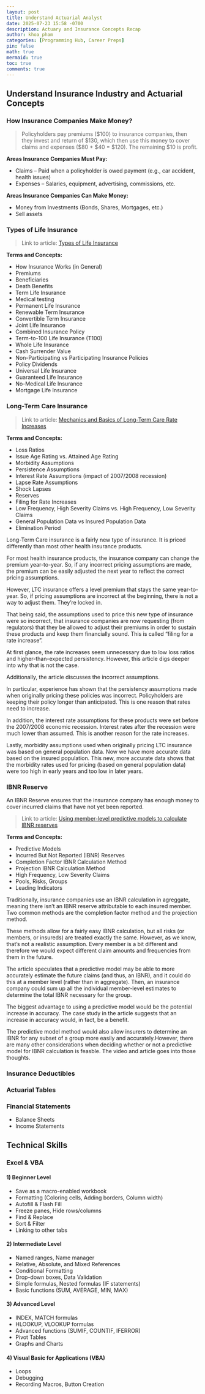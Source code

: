 ```yaml
---
layout: post
title: Understand Actuarial Analyst
date: 2025-07-23 15:58 -0700
description: Actuary and Insurance Concepts Recap
author: khoa_pham
categories: [Programming Hub, Career Preps]
pin: false
math: true
mermaid: true
toc: true
comments: true
---
```


## Understand Insurance Industry and Actuarial Concepts

### How Insurance Companies Make Money?
> Policyholders pay premiums (\$100) to insurance companies, then they invest and return of \$130, which then use this money to cover claims and expenses (\$80 + \$40 = \$120). The remaining \$10 is profit.

**Areas Insurance Companies Must Pay:**
- Claims – Paid when a policyholder is owed payment (e.g., car accident, health issues)
- Expenses – Salaries, equipment, advertising, commissions, etc.

**Areas Insurance Companies Can Make Money:**
- Money from Investments (Bonds, Shares, Mortgages, etc.)
- Sell assets


### Types of Life Insurance
> Link to article: [Types of Life Insurance](https://www.ratehub.ca/insurance/life/types-of-life-insurance)

**Terms and Concepts:**
- How Insurance Works (in General)
- Premiums
- Beneficiaries
- Death Benefits
- Term Life Insurance
- Medical testing
- Permanent Life Insurance
- Renewable Term Insurance
- Convertible Term Insurance
- Joint Life Insurance
- Combined Insurance Policy
- Term-to-100 Life Insurance (T100)
- Whole Life Insurance
- Cash Surrender Value
- Non-Participating vs Participating Insurance Policies
- Policy Dividends
- Universal Life Insurance
- Guaranteed Life Insurance
- No-Medical Life Insurance
- Mortgage Life Insurance


### Long-Term Care Insurance
> Link to article: [Mechanics and Basics of Long-Term Care Rate Increases](https://www.soa.org/globalassets/assets/Library/Newsletters/Long-Term-Care/2014/august/ltc-2014-iss36-gordon.pdf)

**Terms and Concepts:**
- Loss Ratios
- Issue Age Rating vs. Attained Age Rating
- Morbidity Assumptions
- Persistence Assumptions
- Interest Rate Assumptions (impact of 2007/2008 recession)
- Lapse Rate Assumptions
- Shock Lapses
- Reserves
- Filing for Rate Increases
- Low Frequency, High Severity Claims vs. High Frequency, Low Severity Claims
- General Population Data vs Insured Population Data
- Elimination Period

Long-Term Care insurance is a fairly new type of insurance. It is priced differently than most other health insurance products.

For most health insurance products, the insurance company can change the premium year-to-year. So, if any incorrect pricing assumptions are made, the premium can be easily adjusted the next year to reflect the correct pricing assumptions.

However, LTC insurance offers a level premium that stays the same year-to-year. So, if pricing assumptions are incorrect at the beginning, there is not a way to adjust them. They’re locked in.

That being said, the assumptions used to price this new type of insurance were so incorrect, that insurance companies are now requesting (from regulators) that they be allowed to adjust their premiums in order to sustain these products and keep them financially sound. This is called “filing for a rate increase”.

At first glance, the rate increases seem unnecessary due to low loss ratios and higher-than-expected persistency. However, this article digs deeper into why that is not the case.

Additionally, the article discusses the incorrect assumptions.

In particular, experience has shown that the persistency assumptions made when originally pricing these policies was incorrect. Policyholders are keeping their policy longer than anticipated. This is one reason that rates need to increase.

In addition, the interest rate assumptions for these products were set before the 2007/2008 economic recession. Interest rates after the recession were much lower than assumed. This is another reason for the rate increases.

Lastly, morbidity assumptions used when originally pricing LTC insurance was based on general population data. Now we have more accurate data based on the insured population. This new, more accurate data shows that the morbidity rates used for pricing (based on general population data) were too high in early years and too low in later years.


### IBNR Reserve

An IBNR Reserve ensures that the insurance company has enough money to cover incurred claims that have not yet been reported.

> Link to article: [Using member-level predictive models to calculate IBNR reserves](https://www.theactuarymagazine.org/anticipating-events/)

**Terms and Concepts:**
- Predictive Models
- Incurred But Not Reported (IBNR) Reserves
- Completion Factor IBNR Calculation Method
- Projection IBNR Calculation Method
- High Frequency, Low Severity Claims
- Pools, Risks, Groups
- Leading Indicators

Traditionally, insurance companies use an IBNR calculation in agreggate, meaning there isn’t an IBNR reserve attributable to each insured member. Two common methods are the completion factor method and the projection method.

These methods allow for a fairly easy IBNR calculation, but all risks (or members, or insureds) are treated exactly the same. However, as we know, that’s not a realistic assumption. Every member is a bit different and therefore we would expect different claim amounts and frequencies from them in the future.

The article speculates that a predictive model may be able to more accurately estimate the future claims (and thus, an IBNR), and it could do this at a member level (rather than in aggregate). Then, an insurance company could sum up all the individual member-level estimates to determine the total IBNR necessary for the group.

The biggest advantage to using a predictive model would be the potential increase in accuracy. The case study in the article suggests that an increase in accuracy would, in fact, be a benefit.

The predictive model method would also allow insurers to determine an IBNR for any subset of a group more easily and accurately.However, there are many other considerations when deciding whether or not a predictive model for IBNR calculation is feasble. The video and article goes into those thoughts.


### Insurance Deductibles

### Actuarial Tables

### Financial Statements
- Balance Sheets
- Income Statements



## Technical Skills

### Excel & VBA
#### 1) Beginner Level
- Save as a macro-enabled workbook
- Formatting (Coloring cells, Adding borders, Column width)
- Autofill & Flash Fill
- Freeze panes, Hide rows/columns
- Find & Replace
- Sort & Filter
- Linking to other tabs

#### 2) Intermediate Level
- Named ranges, Name manager
- Relative, Absolute, and Mixed References
- Conditional Formatting
- Drop-down boxes, Data Validation
- Simple formulas, Nested formulas (IF statements)
- Basic functions (SUM, AVERAGE, MIN, MAX)

#### 3) Advanced Level
- INDEX, MATCH formulas
- HLOOKUP, VLOOKUP formulas
- Advanced functions (SUMIF, COUNTIF, IFERROR)
- Pivot Tables
- Graphs and Charts

#### 4) Visual Basic for Applications (VBA)
- Loops
- Debugging
- Recording Macros, Button Creation